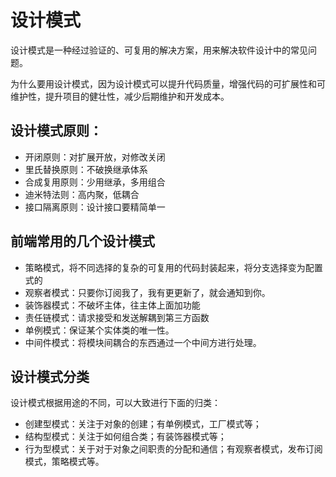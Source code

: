 # 设计模式

设计模式是一种经过验证的、可复用的解决方案，用来解决软件设计中的常见问题。

为什么要用设计模式，因为设计模式可以提升代码质量，增强代码的可扩展性和可维护性，提升项目的健壮性，减少后期维护和开发成本。

## 设计模式原则：

- 开闭原则：对扩展开放，对修改关闭
- 里氏替换原则：不破换继承体系
- 合成复用原则：少用继承，多用组合
- 迪米特法则：高内聚，低耦合
- 接口隔离原则：设计接口要精简单一

## 前端常用的几个设计模式

- 策略模式，将不同选择的复杂的可复用的代码封装起来，将分支选择变为配置式的
- 观察者模式：只要你订阅我了，我有更更新了，就会通知到你。
- 装饰器模式：不破坏主体，往主体上面加功能
- 责任链模式：请求接受和发送解耦到第三方函数
- 单例模式：保证某个实体类的唯一性。
- 中间件模式：将模块间耦合的东西通过一个中间方进行处理。

## 设计模式分类

设计模式根据用途的不同，可以大致进行下面的归类：

* 创建型模式：关注于对象的创建；有单例模式，工厂模式等；
* 结构型模式：关注于如何组合类；有装饰器模式等；
* 行为型模式：关于对于对象之间职责的分配和通信；有观察者模式，发布订阅模式，策略模式等。
